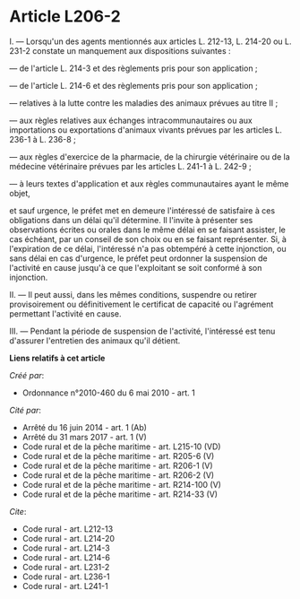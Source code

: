 # Article L206-2

I. ― Lorsqu'un des agents mentionnés aux articles L. 212-13, L. 214-20 ou L. 231-2 constate un manquement aux dispositions
suivantes : 

― de l'article L. 214-3 et des règlements pris pour son application ; 

― de l'article L. 214-6 et des règlements pris pour son application ; 

― relatives à la lutte contre les maladies des animaux prévues au titre II ; 

― aux règles relatives aux échanges intracommunautaires ou aux importations ou exportations d'animaux vivants prévues par les
articles L. 236-1 à L. 236-8 ; 

― aux règles d'exercice de la pharmacie, de la chirurgie vétérinaire ou de la médecine vétérinaire prévues par les articles
L. 241-1 à L. 242-9 ; 

― à leurs textes d'application et aux règles communautaires ayant le même objet, 

et sauf urgence, le préfet met en demeure l'intéressé de satisfaire à ces obligations dans un délai qu'il détermine. Il
l'invite à présenter ses observations écrites ou orales dans le même délai en se faisant assister, le cas échéant, par un
conseil de son choix ou en se faisant représenter. Si, à l'expiration de ce délai, l'intéressé n'a pas obtempéré à cette
injonction, ou sans délai en cas d'urgence, le préfet peut ordonner la suspension de l'activité en cause jusqu'à ce que
l'exploitant se soit conformé à son injonction. 

II. ― Il peut aussi, dans les mêmes conditions, suspendre ou retirer provisoirement ou définitivement le certificat de
capacité ou l'agrément permettant l'activité en cause. 

III. ― Pendant la période de suspension de l'activité, l'intéressé est tenu d'assurer l'entretien des animaux qu'il détient.

**Liens relatifs à cet article**

_Créé par_:

  - Ordonnance n°2010-460 du 6 mai 2010 - art. 1

_Cité par_:

  - Arrêté du 16 juin 2014 - art. 1 (Ab)
  - Arrêté du 31 mars 2017 - art. 1 (V)
  - Code rural et de la pêche maritime - art. L215-10 (VD)
  - Code rural et de la pêche maritime - art. R205-6 (V)
  - Code rural et de la pêche maritime - art. R206-1 (V)
  - Code rural et de la pêche maritime - art. R206-2 (V)
  - Code rural et de la pêche maritime - art. R214-100 (V)
  - Code rural et de la pêche maritime - art. R214-33 (V)

_Cite_:

  - Code rural - art. L212-13
  - Code rural - art. L214-20
  - Code rural - art. L214-3
  - Code rural - art. L214-6
  - Code rural - art. L231-2
  - Code rural - art. L236-1
  - Code rural - art. L241-1
